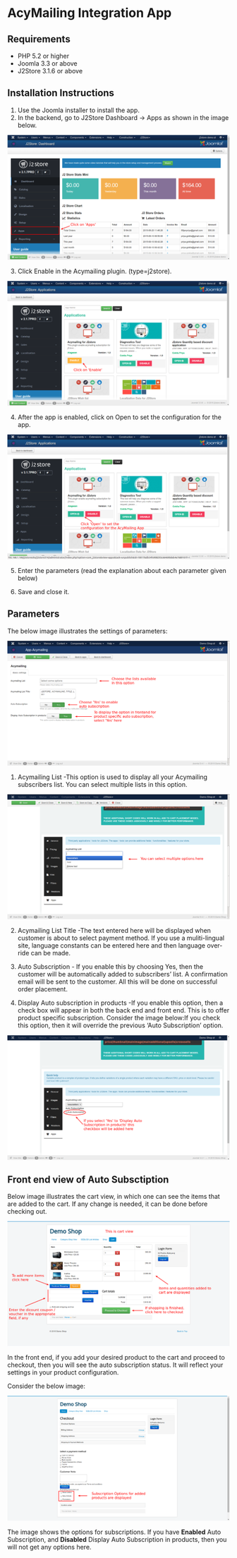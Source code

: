 # AcyMailing Integration App

## Requirements <a id="requirements"></a>

* PHP 5.2 or higher
* Joomla 3.3 or above
* J2Store 3.1.6 or above

## Installation Instructions <a id="installation-instructions"></a>

1. Use the Joomla installer to install the app.
2. In the backend, go to J2Store Dashboard -&gt; Apps as shown in the image below.

![ai01](https://raw.githubusercontent.com/j2store/doc-images/master/apps/acymailing-integration-app/am1.png)

3. Click Enable in the Acymailing plugin. \(type=j2store\).

 

![ai02](https://raw.githubusercontent.com/j2store/doc-images/master/apps/acymailing-integration-app/am2.png)

4. After the app is enabled, click on Open to set the configuration for the app.

![ai03](https://raw.githubusercontent.com/j2store/doc-images/master/apps/acymailing-integration-app/am3.png)

5. Enter the parameters \(read the explanation about each parameter given below\)

6. Save and close it.

## Parameters <a id="parameters"></a>

The below image illustrates the settings of parameters:

![ai04](https://raw.githubusercontent.com/j2store/doc-images/master/apps/acymailing-integration-app/am4.png)

1. Acymailing List -This option is used to display all your Acymailing subscribers list. You can select multiple lists in this option.

![ai05](https://raw.githubusercontent.com/j2store/doc-images/master/apps/acymailing-integration-app/am5.png)

2. Acymailing List Title -The text entered here will be displayed when customer is about to select payment method. If you use a muliti-lingual site, language constants can be entered here and then language over-ride can be made.

3. Auto Subscription - If you enable this by choosing Yes, then the customer will be automatically added to subscribers’ list. A confirmation email will be sent to the customer. All this will be done on successful order placement.

4. Display Auto subscription in products -If you enable this option, then a check box will appear in both the back end and front end. This is to offer product specific subscription. Consider the image below:If you check this option, then it will override the previous ‘Auto Subscription’ option.

![ai06](https://raw.githubusercontent.com/j2store/doc-images/master/apps/acymailing-integration-app/am6.png)

## Front end view of Auto Subsctiption <a id="front-end-view-of-auto-subsctiption"></a>

Below image illustrates the cart view, in which one can see the items that are added to the cart. If any change is needed, it can be done before checking out.

 

![ai07](https://raw.githubusercontent.com/j2store/doc-images/master/apps/acymailing-integration-app/am7.png)

In the front end, if you add your desired product to the cart and proceed to checkout, then you will see the auto subscription status. It will reflect your settings in your product configuration.

Consider the below image:

![ai08](https://raw.githubusercontent.com/j2store/doc-images/master/apps/acymailing-integration-app/am8.png)

The image shows the options for subscriptions. If you have **Enabled** Auto Subscription, and **Disabled** Display Auto Subscription in products, then you will not get any options here.

